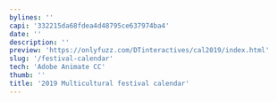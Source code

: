 ```yaml
---
bylines: ''
capi: '332215da68fdea4d48795ce637974ba4'
date: ''
description: ''
preview: 'https://onlyfuzz.com/DTinteractives/cal2019/index.html'
slug: '/festival-calendar'
tech: 'Adobe Animate CC'
thumb: ''
title: '2019 Multicultural festival calendar'
---
```

